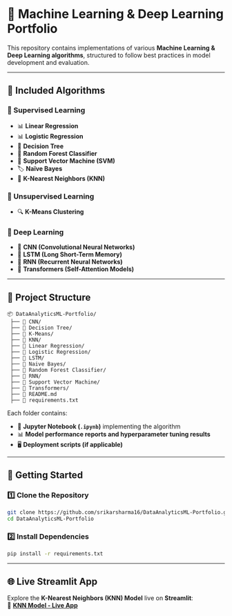 # 🚀 Machine Learning & Deep Learning Portfolio

This repository contains implementations of various **Machine Learning & Deep Learning algorithms**, structured to follow best practices in model development and evaluation.

---

## 📌 Included Algorithms

### 🔹 Supervised Learning
- 📊 **Linear Regression**  
- 📊 **Logistic Regression**  
- 🌲 **Decision Tree**  
- 🌲 **Random Forest Classifier**  
- 🤖 **Support Vector Machine (SVM)**  
- 🏷 **Naïve Bayes**  
- 👥 **K-Nearest Neighbors (KNN)**  

### 🔹 Unsupervised Learning
- 🔍 **K-Means Clustering**  

### 🔹 Deep Learning
- 🧠 **CNN (Convolutional Neural Networks)**  
- 🧠 **LSTM (Long Short-Term Memory)**  
- 🔄 **RNN (Recurrent Neural Networks)**  
- 🤖 **Transformers (Self-Attention Models)**  

---

## 📂 Project Structure
```plaintext
📦 DataAnalyticsML-Portfolio/
 ├── 📂 CNN/
 ├── 📂 Decision Tree/
 ├── 📂 K-Means/
 ├── 📂 KNN/
 ├── 📂 Linear Regression/
 ├── 📂 Logistic Regression/
 ├── 📂 LSTM/
 ├── 📂 Naive Bayes/
 ├── 📂 Random Forest Classifier/
 ├── 📂 RNN/
 ├── 📂 Support Vector Machine/
 ├── 📂 Transformers/
 ├── 📄 README.md
 ├── 📄 requirements.txt
```
Each folder contains:
- 📜 **Jupyter Notebook (`.ipynb`)** implementing the algorithm  
- 📊 **Model performance reports and hyperparameter tuning results**  
- 🖥 **Deployment scripts (if applicable)**  

---

## 🚀 Getting Started

### 1️⃣ Clone the Repository
```sh
git clone https://github.com/srikarsharma16/DataAnalyticsML-Portfolio.git
cd DataAnalyticsML-Portfolio
```

### 2️⃣ Install Dependencies
```sh
pip install -r requirements.txt
```

---

## 🌐 Live Streamlit App

Explore the **K-Nearest Neighbors (KNN) Model** live on **Streamlit**:  
🔗 [**KNN Model - Live App**](https://srikarsharma16-dataanalyticsml-portfolio-knnapp-1mmi2u.streamlit.app/) 

